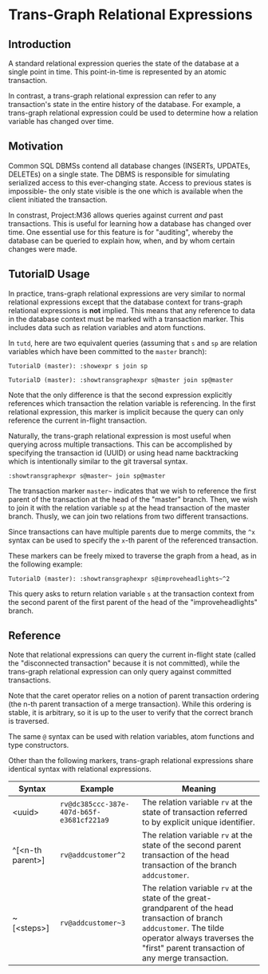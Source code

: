 # Trans-Graph Relational Expressions

## Introduction

A standard relational expression queries the state of the database at a single point in time. This point-in-time is represented by an atomic transaction.

In contrast, a trans-graph relational expression can refer to any transaction's state in the entire history of the database. For example, a trans-graph relational expression could be used to determine how a relation variable has changed over time.

## Motivation

Common SQL DBMSs contend all database changes (INSERTs, UPDATEs, DELETEs) on a single state. The DBMS is responsible for simulating serialized access to this ever-changing state. Access to previous states is impossible- the only state visible is the one which is available when the client initiated the transaction.

In constrast, Project:M36 allows queries against current *and* past transactions. This is useful for learning how a database has changed over time. One essential use for this feature is for "auditing", whereby the database can be queried to explain how, when, and by whom certain changes were made.

## TutorialD Usage

In practice, trans-graph relational expressions are very similar to normal relational expressions except that the database context for trans-graph relational expressions is **not** implied. This means that any reference to data in the database context must be marked with a transaction marker. This includes data such as relation variables and atom functions.

In ```tutd```, here are two equivalent queries (assuming that ```s``` and ```sp``` are relation variables which have been committed to the ```master``` branch):
```
TutorialD (master): :showexpr s join sp
```
```
TutorialD (master): :showtransgraphexpr s@master join sp@master
```

Note that the only difference is that the second expression explicitly references which transaction the relation variable is referencing. In the first relational expression, this marker is implicit because the query can only reference the current in-flight transaction.

Naturally, the trans-graph relational expression is most useful when querying across multiple transactions. This can be accomplished by specifying the transaction id (UUID) or using head name backtracking which is intentionally similar to the git traversal syntax.

```
:showtransgraphexpr s@master~ join sp@master
```

The transaction marker ```master~``` indicates that we wish to reference the first parent of the transaction at the head of the "master" branch. Then, we wish to join it with the relation variable ```sp``` at the head transaction of the master branch. Thusly, we can join two relations from two different transactions.

Since transactions can have multiple parents due to merge commits, the ```^x``` syntax can be used to specify the ```x```-th parent of the referenced transaction.

These markers can be freely mixed to traverse the graph from a head, as in the following example:

```
TutorialD (master): :showtransgraphexpr s@improveheadlights~^2
```

This query asks to return relation variable ```s``` at the transaction context from the second parent of the first parent of the head of the "improveheadlights" branch.

## Reference

Note that relational expressions can query the current in-flight state (called the "disconnected transaction" because it is not committed), while the trans-graph relational expression can only query against committed transactions.

Note that the caret operator relies on a notion of parent transaction ordering (the n-th parent transaction of a merge transaction). While this ordering is stable, it is arbitrary, so it is up to the user to verify that the correct branch is traversed.

The same ```@``` syntax can be used with relation variables, atom functions and type constructors.

Other than the following markers, trans-graph relational expressions share identical syntax with relational expressions.

| Syntax | Example | Meaning |
|--------|---------|---------|
| &lt;uuid&gt; | ```rv@dc385ccc-387e-407d-b65f-e3681cf221a9``` | The relation variable ```rv``` at the state of transaction referred to by explicit unique identifier.|
| ^[&lt;n-th parent&gt;] | ```rv@addcustomer^2``` | The relation variable ```rv``` at the state of the second parent transaction of the head transaction of the branch ```addcustomer```. |
| ~[&lt;steps&gt;] | ```rv@addcustomer~3``` | The relation variable ```rv``` at the state of the great-grandparent of the head transaction of branch ```addcustomer```. The tilde operator always traverses the "first" parent transaction of any merge transaction.|
